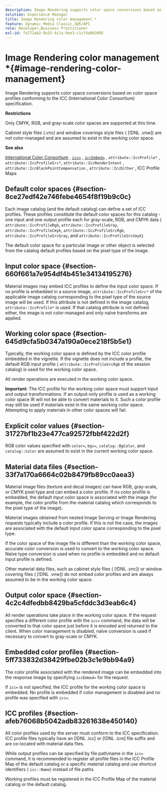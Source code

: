 ```yaml
---
description: Image Rendering supports color space conversions based on color space profiles conforming to the ICC (International Color Consortium) specification.
solution: Experience Manager
title: Image Rendering color management *
feature: Dynamic Media Classic,SDK/API
role: Developer,Business Practitioner
exl-id: fa772ab2-8a32-4c1a-9ee3-c1cf4a0b3095
---
```

# Image Rendering color management *{#image-rendering-color-management}

Image Rendering supports color space conversions based on color space profiles conforming to the ICC (International Color Consortium) specification.

 **Restrictions**

Only CMYK, RGB, and gray-scale color spaces are supported at this time.

Cabinet style files (.vnc) and window coverings style files ( [!DNL .vnw]) are not color-managed and are assumed to exist in the working color space.

**See also**

[International Color Consortium](http://www.color.org/index.xalter) , [ `icc=`](../../../../../ir-api/http-protocol/image-rendering-api-ref/c-ir-http-protocol-ref/c-ir-http-protocol-command-reference/r-ir-icc.md#reference-86a2fff3cef24982ad2063d977a16e06) , [ `iccEmbed=`](../../../../../ir-api/http-protocol/image-rendering-api-ref/c-ir-http-protocol-ref/c-ir-http-protocol-command-reference/r-ir-iccembed.md#reference-47a433138c7c4b29b9b29871b2491a7f) , `attribute::IccProfile*` , `attribute::IccProfileSrc*`, `attribute::IccRenderIntent` , `attribute::IccBlackPointCompensation` , `attribute::IccDither` , ICC Profile Maps

## Default color spaces {#section-8ce27edf42e746febe4654f8f19b9c0c}

Each image catalog (and the default catalog) can define a set of ICC profiles. These profiles constitute the default color spaces for this catalog - one input and one output profile each for gray-scale, RGB, and CMYK data ( `attribute::IccProfileRgb`, `attribute::IccProfileGray`, `attribute::IccProfileCmyk`, `attribute::IccProfileSrcRgb`, `attribute::IccProfileSrcGray`, and `attribute::IccProfileSrcCmyk`).

The default color space for a particular image or other object is selected from the catalog default profiles based on the pixel type of the image.

## Input color space {#section-660f661a7e954df4b451e34134195276}

Material images may embed ICC profiles to define the input color space. If no profile is embedded in a source image, `attribute::IccProfileSrc*` of the applicable image catalog corresponding to the pixel type of the source image will be used. If this attribute is not defined in the image catalog, `attribute::IccProfile*` is used. If that catalog attribute is not defined either, the image is not color-managed and only naïve transforms are applied.

## Working color space {#section-645d9cfa5b0347a190a0ece218f5b5e1}

Typically, the working color space is defined by the ICC color profile embedded in the vignette. If the vignette does not include a profile, the default RGB input profile ( `attribute::IccProfileSrcRgb` of the session catalog) is used for the working color space.

All render operations are executed in the working color space.

**Important:** The ICC profile for the working color space must support input and output transformations. If an output-only profile is used as a working color space IR will not be able to convert materials to it. Such a color profile may still be used if materials exist in the same working color space. Attempting to apply materials in other color spaces will fail.

## Explicit color values {#section-31727bf1b23e477ca92572fbbf422d2f}

RGB color values specified with `color=`, `bgc=`, `catalog::BgColor`, and `catalog::Color` are assumed to exist in the current working color space.

## Material data files {#section-33f7a170a6664c02b8479fb89cc0aea3}

Material image files (texture and decal images) can have RGB, gray-scale, or CMYK pixel type and can embed a color profile. If no color profile is embedded, the default input color space is associated with the image (for example, the color profile from the material catalog which corresponds to the pixel type of the image).

Material images obtained from nested Image Serving or Image Rendering requests typically include a color profile. If this is not the case, the images are associated with the default input color space corresponding to the pixel type.

If the color space of the image file is different than the working color space, accurate color conversion is used to convert to the working color space. Naïve type conversion is used when no profile is embedded and no default input profile is defined.

Other material data files, such as cabinet style files ( [!DNL .vnc]) or window covering files ( [!DNL .vnw]) do not embed color profiles and are always assumed to be in the working color space.

## Output color space {#section-4c2c4dfedbb8429ba5cfddc3d3eab6c4}

All render operations take place in the working color space. If the request specifies a different color profile with the `icc=` command, the data will be converted to that color space just before it is encoded and returned to the client. When color management is disabled, naïve conversion is used if necessary to convert to gray-scale or CMYK.

## Embedded color profiles {#section-5ff733832d38429fbe02b3c1e9bb94a9}

The color profile associated with the rendered image can be embedded into the response image by specifying `iccEmbed=` for the request.

If `icc=` is not specified, the ICC profile for the working color space is embedded. No profile is embedded if color management is disabled and no profile was specified with `icc=`.

## ICC profiles {#section-afeb76068b5042adb83261638e450140}

All color profiles used by the server must conform to the ICC specification. ICC profile files typically have an [!DNL .icc] or [!DNL .icm] file suffix and are co-located with material data files.

While output profiles can be specified by file path/name in the `icc=` command, it is recommended to register all profile files in the ICC Profile Map of the default catalog or a specific material catalog and use shortcut identifiers ( `icc::Name`) instead of file paths.

Working profiles must be registered in the ICC Profile Map of the material catalog or the default catalog.

